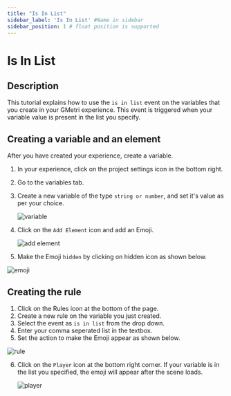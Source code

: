 ```yaml
---
title: "Is In List"
sidebar_label: 'Is In List' #Name in sidebar
sidebar_position: 1 # float position is supported
---
```


# Is In List

## Description

This tutorial explains how to use the `is in list` event on the variables that you create in your GMetri experience. This event is triggered when your variable value is present in the list you specify.


## Creating a variable and an element

After you have created your experience, create a variable.

1. In your experience, click on the project settings icon in the bottom right.
2. Go to the variables tab.
3. Create a new variable of the type `string or number`, and set it's value as per your choice.
   
   ![variable](https://s.vrgmetri.com/image/w_600,q_90/gb-web/portal-docs/assets/img/screenshots/variable_creation.png)

4. Click on the `Add Element` icon and add an Emoji.
   
   ![add element](https://s.vrgmetri.com/image/w_600,q_90/gb-web/portal-docs/assets/img/screenshots/add-embed-scorm.png)


5.  Make the Emoji `hidden` by clicking on hidden icon as shown below.

![emoji](https://s.vrgmetri.com/image/w_400,q_90/gb-web/portal-docs/assets/img/screenshots/hidden_emoji.png)


## Creating the rule

1. Click on the Rules icon at the bottom of the page.
2. Create a new rule on the variable you just created.
3. Select the event as `is in list` from the drop down.
4. Enter your comma seperated list in the textbox.
5. Set the action to make the Emoji appear as shown below.
   


![rule](https://s.vrgmetri.com/image/w_600,q_90/gb-web/portal-docs/assets/img/screenshots/is_in_list_connection.png)

6. Click on the `Player` icon at the bottom right corner. If your variable is in the list you specified, the emoji will appear after the scene loads.
   

   ![player](https://s.vrgmetri.com/image/w_800,q_90/gb-web/portal-docs/assets/img/screenshots/emoji_appears.png)
